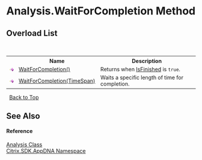 # Analysis.WaitForCompletion Method 
 


## Overload List
&nbsp;<table><tr><th></th><th>Name</th><th>Description</th></tr><tr><td>![Public method](media/pubmethod.gif "Public method")</td><td><a href="e3f2630b-8416-f26e-2d0c-795d695ee9c8">WaitForCompletion()</a></td><td>
Returns when <a href="d43df125-4991-c53f-2348-1e8cbd9be68b">IsFinished</a> is `true`.</td></tr><tr><td>![Public method](media/pubmethod.gif "Public method")</td><td><a href="d57b9d10-3541-86df-92e3-5a5abedf5e2a">WaitForCompletion(TimeSpan)</a></td><td>
Waits a specific length of time for completion.</td></tr></table>&nbsp;
<a href="#analysis.waitforcompletion-method">Back to Top</a>

## See Also


#### Reference
<a href="7a7a7e37-0130-ea5c-9e7f-0fc355ebe76e">Analysis Class</a><br /><a href="fe2d265b-410b-8b11-1eb4-a790e0b062bf">Citrix.SDK.AppDNA Namespace</a><br />